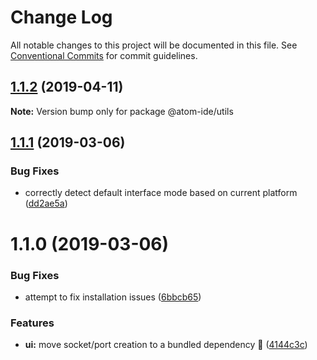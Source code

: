 # Change Log

All notable changes to this project will be documented in this file.
See [Conventional Commits](https://conventionalcommits.org) for commit guidelines.

## [1.1.2](https://github.com/Dreamscapes/atom-ide-mocha-core/compare/@atom-ide/utils@1.1.1...@atom-ide/utils@1.1.2) (2019-04-11)

**Note:** Version bump only for package @atom-ide/utils





## [1.1.1](https://github.com/Dreamscapes/atom-ide-mocha-core/compare/@atom-ide/utils@1.1.0...@atom-ide/utils@1.1.1) (2019-03-06)


### Bug Fixes

* correctly detect default interface mode based on current platform ([dd2ae5a](https://github.com/Dreamscapes/atom-ide-mocha-core/commit/dd2ae5a))





# 1.1.0 (2019-03-06)


### Bug Fixes

* attempt to fix installation issues ([6bbcb65](https://github.com/Dreamscapes/atom-ide-mocha-core/commit/6bbcb65))


### Features

* **ui:** move socket/port creation to a bundled dependency 🎨 ([4144c3c](https://github.com/Dreamscapes/atom-ide-mocha-core/commit/4144c3c))
